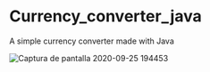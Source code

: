 # Currency_converter_java
A simple currency converter made with Java

![Captura de pantalla 2020-09-25 194453](https://user-images.githubusercontent.com/45483097/94299224-a600b500-ff67-11ea-9cab-fa10eeedd0cc.png)

